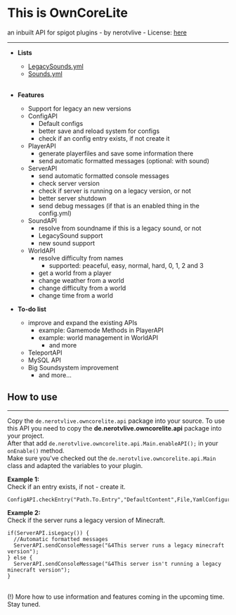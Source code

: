 # This is OwnCoreLite #
an inbuilt API for spigot plugins - by nerotvlive - License: <a href="https://github.com/nerotvlive/OwnCoreLite/blob/master/License.md">here</a>
* * *
* <strong>Lists</strong>
  * <a href="https://github.com/nerotvlive/OwnCoreLite/blob/master/src/de/nerotvlive/owncorelite/api/LegacySounds.yml">LegacySounds.yml</a>
  * <a href="https://github.com/nerotvlive/OwnCoreLite/blob/master/src/de/nerotvlive/owncorelite/api/Sounds.yml">Sounds.yml</a>
<br><br>
* <strong>Features</strong>
  * Support for legacy an new versions
  * ConfigAPI
    * Default configs
    * better save and reload system for configs
    * check if an config entry exists, if not create it
  * PlayerAPI
    * generate playerfiles and save some information there
    * send automatic formatted messages (optional: with sound)
  * ServerAPI
    * send automatic formatted console messages
    * check server version
    * check if server is running on a legacy version, or not
    * better server shutdown
    * send debug messages (if that is an enabled thing in the config.yml)
  * SoundAPI
    * resolve from soundname if this is a legacy sound, or not
    * LegacySound support
    * new sound support
  * WorldAPI
    * resolve difficulty from names
      * supported: peaceful, easy, normal, hard, 0, 1, 2 and 3
    * get a world from a player
    * change weather from a world
    * change difficulty from a world
    * change time from a world
  
* <strong>To-do list</strong>
  * improve and expand the existing APIs
    * example: Gamemode Methods in PlayerAPI
    * example: world management in WorldAPI
      * and more
  * TeleportAPI
  * MySQL API
  * Big Soundsystem improvement
    * and more...
  
## How to use ##
***
Copy the ```de.nerotvlive.owncorelite.api``` package into your source.
To use this API you need to copy the <strong>de.nerotvlive.owncorelite.api</strong> package into your project.<br>
After that add ```de.nerotvlive.owncorelite.api.Main.enableAPI();``` in your ```onEnable()``` method.
<br>Make sure you've checked out the ```de.nerotvlive.owncorelite.api.Main``` class and adapted the variables to your plugin. 

<strong>Example 1:</strong><br>
Check if an entry exists, if not - create it.
```
ConfigAPI.checkEntry("Path.To.Entry","DefaultContent",File,YamlConfiguration);
```


<strong>Example 2:</strong><br>
Check if the server runs a legacy version of Minecraft.
```
if(ServerAPI.isLegacy()) {
  //Automatic formatted messages
  ServerAPI.sendConsoleMessage("&4This server runs a legacy minecraft version");
} else {
  ServerAPI.sendConsoleMessage("&4This server isn't running a legacy minecraft version");
}
```
<br> (!) More how to use information and features coming in the upcoming time. Stay tuned.